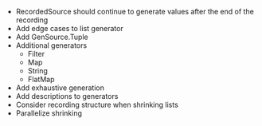- RecordedSource should continue to generate values after the end of the recording
- Add edge cases to list generator
- Add GenSource.Tuple
- Additional generators
  - Filter 
  - Map
  - String 
  - FlatMap
- Add exhaustive generation
- Add descriptions to generators
- Consider recording structure when shrinking lists
- Parallelize shrinking